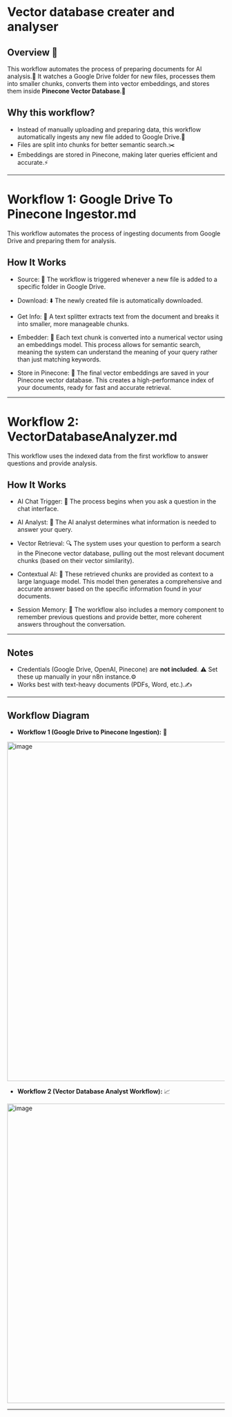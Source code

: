 # Vector database creater and analyser

## Overview 📝
This workflow automates the process of preparing documents for AI analysis.🤖
It watches a Google Drive folder for new files, processes them into smaller chunks, converts them into vector embeddings, and stores them inside **Pinecone Vector Database**.🧠

## Why this workflow?
- Instead of manually uploading and preparing data, this workflow automatically ingests any new file added to Google Drive.🚀
- Files are split into chunks for better semantic search.✂️
- Embeddings are stored in Pinecone, making later queries efficient and accurate.⚡

---

# Workflow 1: Google Drive To Pinecone Ingestor.md
This workflow automates the process of ingesting documents from Google Drive and preparing them for analysis.

## How It Works
- Source: 📁 The workflow is triggered whenever a new file is added to a specific folder in Google Drive.

- Download: ⬇️ The newly created file is automatically downloaded.

- Get Info: 📄 A text splitter extracts text from the document and breaks it into smaller, more manageable chunks.

- Embedder: 🔢 Each text chunk is converted into a numerical vector using an embeddings model. This process allows for semantic search, meaning the system can understand the meaning of your query rather than just matching keywords.

- Store in Pinecone: 💾 The final vector embeddings are saved in your Pinecone vector database. This creates a high-performance index of your documents, ready for fast and accurate retrieval.
---

# Workflow 2: VectorDatabaseAnalyzer.md
This workflow uses the indexed data from the first workflow to answer questions and provide analysis.

## How It Works
- AI Chat Trigger: 💬 The process begins when you ask a question in the chat interface.

- AI Analyst: 🔎 The AI analyst determines what information is needed to answer your query.

- Vector Retrieval: 🔍 The system uses your question to perform a search in the Pinecone vector database, pulling out the most relevant document chunks (based on their vector similarity).

- Contextual AI: 🤖 These retrieved chunks are provided as context to a large language model. This model then generates a comprehensive and accurate answer based on the specific information found in your documents.

- Session Memory: 🧠 The workflow also includes a memory component to remember previous questions and provide better, more coherent answers throughout the conversation.
---
## Notes
- Credentials (Google Drive, OpenAI, Pinecone) are **not included**. ⚠️ Set these up manually in your n8n instance.⚙️
- Works best with text-heavy documents (PDFs, Word, etc.).✍️
---
## Workflow Diagram
- **Workflow 1 (Google Drive to Pinecone Ingestion):** 🚀
<img width="1511" height="784" alt="image" src="https://github.com/user-attachments/assets/5463769b-052d-46a1-8386-f42f9bc7e4be" />

- **Workflow 2 (Vector Database Analyst Workflow):** 📈
<img width="975" height="692" alt="image" src="https://github.com/user-attachments/assets/27431576-5b2e-44c1-b838-172cd5d74f6d" />

---
